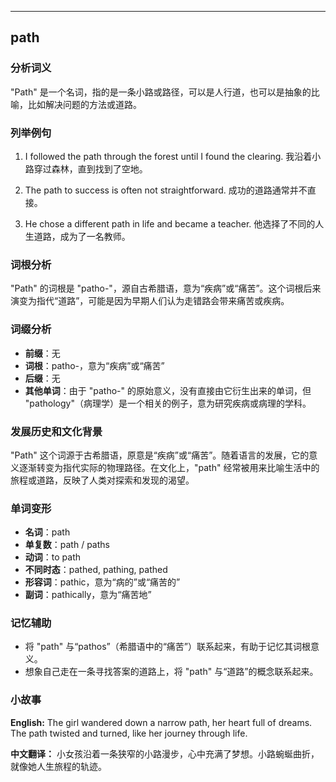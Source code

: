 
---------------
## path
### 分析词义
"Path" 是一个名词，指的是一条小路或路径，可以是人行道，也可以是抽象的比喻，比如解决问题的方法或道路。

### 列举例句
1. I followed the path through the forest until I found the clearing.
   我沿着小路穿过森林，直到找到了空地。

2. The path to success is often not straightforward.
   成功的道路通常并不直接。

3. He chose a different path in life and became a teacher.
   他选择了不同的人生道路，成为了一名教师。

### 词根分析
"Path" 的词根是 "patho-"，源自古希腊语，意为“疾病”或“痛苦”。这个词根后来演变为指代“道路”，可能是因为早期人们认为走错路会带来痛苦或疾病。

### 词缀分析
- **前缀**：无
- **词根**：patho-，意为“疾病”或“痛苦”
- **后缀**：无
- **其他单词**：由于 "patho-" 的原始意义，没有直接由它衍生出来的单词，但 "pathology"（病理学）是一个相关的例子，意为研究疾病或病理的学科。

### 发展历史和文化背景
"Path" 这个词源于古希腊语，原意是“疾病”或“痛苦”。随着语言的发展，它的意义逐渐转变为指代实际的物理路径。在文化上，"path" 经常被用来比喻生活中的旅程或道路，反映了人类对探索和发现的渴望。

### 单词变形
- **名词**：path
- **单复数**：path / paths
- **动词**：to path
- **不同时态**：pathed, pathing, pathed
- **形容词**：pathic，意为“病的”或“痛苦的”
- **副词**：pathically，意为“痛苦地”

### 记忆辅助
- 将 "path" 与“pathos”（希腊语中的“痛苦”）联系起来，有助于记忆其词根意义。
- 想象自己走在一条寻找答案的道路上，将 "path" 与“道路”的概念联系起来。

### 小故事
**English:**
The girl wandered down a narrow path, her heart full of dreams. The path twisted and turned, like her journey through life.

**中文翻译：**
小女孩沿着一条狭窄的小路漫步，心中充满了梦想。小路蜿蜒曲折，就像她人生旅程的轨迹。

